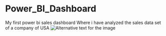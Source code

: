# Power_BI_Dashboard
My first power bi sales dashboard
Where i have analyzed the sales data set of a company of USA 
![Alternative text for the image](https://example.com/your-image.png)
